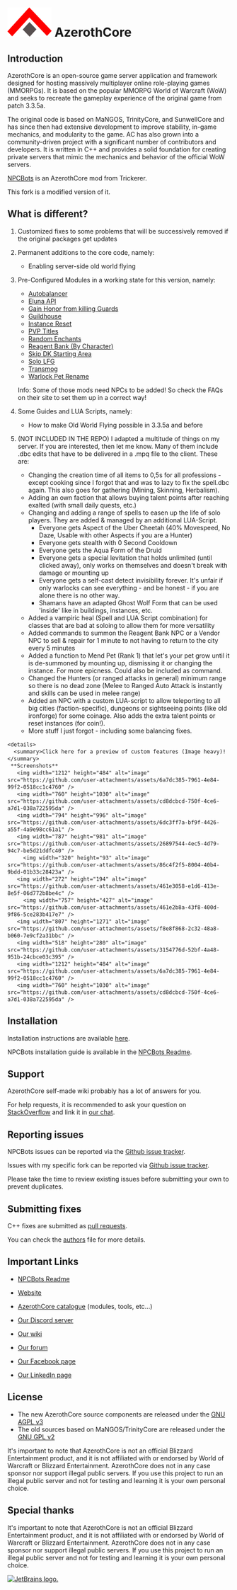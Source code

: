 # ![logo](https://raw.githubusercontent.com/azerothcore/azerothcore.github.io/master/images/logo-github.png) AzerothCore

## Introduction

AzerothCore is an open-source game server application and framework designed for hosting massively multiplayer online role-playing games (MMORPGs). It is based on the popular MMORPG World of Warcraft (WoW) and seeks to recreate the gameplay experience of the original game from patch 3.3.5a.

The original code is based on MaNGOS, TrinityCore, and SunwellCore and has since then had extensive development to improve stability, in-game mechanics, and modularity to the game. AC has also grown into a community-driven project with a significant number of contributors and developers. It is written in C++ and provides a solid foundation for creating private servers that mimic the mechanics and behavior of the official WoW servers.

[NPCBots](https://github.com/trickerer/Trinity-Bots) is an AzerothCore mod from Trickerer.

This fork is a modified version of it.

## What is different?

  1. Customized fixes to some problems that will be successively removed if the original packages get updates

  2. Permanent additions to the core code, namely:
     - Enabling server-side old world flying
       
  3. Pre-Configured Modules in a working state for this version, namely:
     - [Autobalancer](https://github.com/azerothcore/mod-autobalance)
     - [Eluna API](https://github.com/azerothcore/mod-eluna)
     - [Gain Honor from killing Guards](https://github.com/azerothcore/mod-gain-honor-guard)
     - [Guildhouse](https://github.com/azerothcore/mod-guildhouse)
     - [Instance Reset](https://github.com/azerothcore/mod-instance-reset)
     - [PVP Titles](https://github.com/azerothcore/mod-pvp-titles)
     - [Random Enchants](https://github.com/azerothcore/mod-random-enchants)
     - [Reagent Bank (By Character)](https://github.com/ZhengPeiRu21/mod-reagent-bank)
     - [Skip DK Starting Area](https://github.com/azerothcore/mod-skip-dk-starting-area)
     - [Solo LFG](https://github.com/azerothcore/mod-solo-lfg)
     - [Transmog](https://github.com/azerothcore/mod-transmog)
     - [Warlock Pet Rename](https://github.com/silviu20092/mod-warlock-pet-rename)

     Info: Some of those mods need NPCs to be added! So check the FAQs on their site to set them up in a correct way!
       
  4. Some Guides and LUA Scripts, namely:
     - How to make Old World Flying possible in 3.3.5a and before
    
  5. (NOT INCLUDED IN THE REPO) I adapted a multitude of things on my server. If you are interested, then let me know. Many of them include .dbc edits that have to be delivered in a .mpq file to the client. These are:
     - Changing the creation time of all items to 0,5s for all professions - except cooking since I forgot that and was to lazy to fix the spell.dbc again. This also goes for gathering (Mining, Skinning, Herbalism).
     - Adding an own faction that allows buying talent points after reaching exalted (with small daily quests, etc.)
     - Changing and adding a range of spells to easen up the life of solo players. They are added & managed by an additional LUA-Script.
        - Everyone gets Aspect of the Uber Cheetah (40% Movespeed, No Daze, Usable with other Aspects if you are a Hunter)
        - Everyone gets stealth with 0 Second Cooldown
        - Everyone gets the Aqua Form of the Druid
        - Everyone gets a special levitation that holds unlimited (until clicked away), only works on themselves and doesn't break with damage or mounting up
        - Everyone gets a self-cast detect invisibility forever. It's unfair if only warlocks can see everything - and be honest - if you are alone there is no other way.
        - Shamans have an adapted Ghost Wolf Form that can be used 'inside' like in buildings, instances, etc.
     - Added a vampiric heal (Spell and LUA Script combination) for classes that are bad at soloing to allow them for more versatility
     - Added commands to summon the Reagent Bank NPC or a Vendor NPC to sell & repair for 1 minute to not having to return to the city every 5 minutes
     - Added a function to Mend Pet (Rank 1) that let's your pet grow until it is de-summoned by mounting up, dismissing it or changing the instance. For more epicness. Could also be included as command.
     - Changed the Hunters (or ranged attacks in general) minimum range so there is no dead zone (Melee to Ranged Auto Attack is instantly and skills can be used in melee range)
     - Added an NPC with a custom LUA-script to allow teleporting to all big cities (faction-specific), dungeons or sightseeing points (like old ironforge) for some coinage. Also adds the extra talent points or reset instances (for coin!).
     - More stuff I just forgot - including some balancing fixes.

    <details>
      <summary>Click here for a preview of custom features (Image heavy)!</summary>
     **Screenshots**
       <img width="1212" height="484" alt="image" src="https://github.com/user-attachments/assets/6a7dc385-7961-4e84-99f2-0518cc1c4760" />
       <img width="760" height="1030" alt="image" src="https://github.com/user-attachments/assets/cd8dcbcd-750f-4ce6-a7d1-038a722595da" />
       <img width="794" height="996" alt="image" src="https://github.com/user-attachments/assets/6dc3ff7a-bf9f-4426-a55f-4a9e98cc61a1" />
       <img width="787" height="981" alt="image" src="https://github.com/user-attachments/assets/26897544-4ec5-4d79-94c7-be5d21ddfc40" />
	     <img width="320" height="93" alt="image" src="https://github.com/user-attachments/assets/86c4f2f5-8004-40b4-9bdd-01b33c28423a" />
       <img width="272" height="194" alt="image" src="https://github.com/user-attachments/assets/461e3058-e1d6-413e-8e5f-06d772b8be4c" />
	     <img width="757" height="427" alt="image" src="https://github.com/user-attachments/assets/461e2b8a-43f8-400d-9f86-5ce283b417e7" />
       <img width="807" height="1271" alt="image" src="https://github.com/user-attachments/assets/f8e8f868-2c32-48a8-b060-7e9cf2a31bbc" />
       <img width="518" height="280" alt="image" src="https://github.com/user-attachments/assets/3154776d-52bf-4a48-951b-24cbce03c395" />
       <img width="1212" height="484" alt="image" src="https://github.com/user-attachments/assets/6a7dc385-7961-4e84-99f2-0518cc1c4760" />
       <img width="760" height="1030" alt="image" src="https://github.com/user-attachments/assets/cd8dcbcd-750f-4ce6-a7d1-038a722595da" />
   </details>

## Installation

Installation instructions are available [here](http://www.azerothcore.org/wiki/Installation).

NPCBots installation guide is available in the [NPCBots Readme](https://github.com/trickerer/Trinity-Bots#npcbot-mod-installation).


## Support

AzerothCore self-made wiki probably has a lot of answers for you.

For help requests, it is recommended to ask your question on [StackOverflow](https://stackoverflow.com/questions/tagged/azerothcore) and link it in [our chat](https://discordapp.com/channels/217589275766685707/284406375495368704).


## Reporting issues

NPCBots issues can be reported via the [Github issue tracker](https://github.com/trickerer/Trinity-Bots/issues/).

Issues with my specific fork can be reported via [Github issue tracker](https://github.com/ramvaris/AzerothCore-wotlk-with-NPCBots/issues/).

Please take the time to review existing issues before submitting your own to
prevent duplicates.


## Submitting fixes

C++ fixes are submitted as [pull requests](https://github.com/ramvaris/Azerothcore-wotlk-with-NPCBots/pulls).


You can check the [authors](https://github.com/azerothcore/azerothcore-wotlk/blob/master/AUTHORS) file for more details.

## Important Links

- [NPCBots Readme](https://github.com/trickerer/Trinity-Bots/)

- [Website](http://www.azerothcore.org/)
- [AzerothCore catalogue](http://www.azerothcore.org/catalogue.html  "Modules, tools, and other stuff for AzerothCore") (modules, tools, etc...)
- [Our Discord server](https://discord.gg/gkt4y2x)
- [Our wiki](http://www.azerothcore.org/wiki "Easy to use and developed by AzerothCore founder")
- [Our forum](https://github.com/azerothcore/azerothcore-wotlk/discussions/)
- [Our Facebook page](https://www.facebook.com/AzerothCore/)
- [Our LinkedIn page](https://www.linkedin.com/company/azerothcore/)

## License

- The new AzerothCore source components are released under the [GNU AGPL v3](https://www.gnu.org/licenses/agpl-3.0.en.html)
- The old sources based on MaNGOS/TrinityCore are released under the [GNU GPL v2](https://www.gnu.org/licenses/old-licenses/gpl-2.0.en.html)

It's important to note that AzerothCore is not an official Blizzard Entertainment product, and it is not affiliated with or endorsed by World of Warcraft or Blizzard Entertainment. AzerothCore does not in any case sponsor nor support illegal public servers. If you use this project to run an illegal public server and not for testing and learning it is your own personal choice.

## Special thanks

It's important to note that AzerothCore is not an official Blizzard Entertainment product, and it is not affiliated with or endorsed by World of Warcraft or Blizzard Entertainment. AzerothCore does not in any case sponsor nor support illegal public servers. If you use this project to run an illegal public server and not for testing and learning it is your own personal choice.

[![JetBrains logo.](https://resources.jetbrains.com/storage/products/company/brand/logos/jetbrains.svg)](https://jb.gg/OpenSourceSupport)
